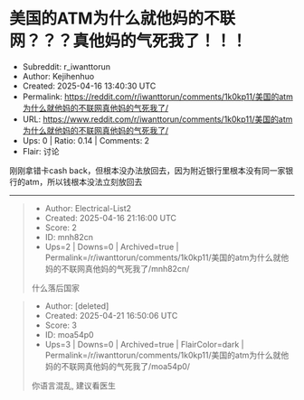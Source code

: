 # 美国的ATM为什么就他妈的不联网？？？真他妈的气死我了！！！

- Subreddit: r_iwanttorun
- Author: Kejihenhuo
- Created: 2025-04-16 13:40:30 UTC
- Permalink: https://reddit.com/r/iwanttorun/comments/1k0kp11/美国的atm为什么就他妈的不联网真他妈的气死我了/
- URL: https://www.reddit.com/r/iwanttorun/comments/1k0kp11/美国的atm为什么就他妈的不联网真他妈的气死我了/
- Ups: 0 | Ratio: 0.14 | Comments: 2
- Flair: 讨论


刚刚拿错卡cash
back，但根本没办法放回去，因为附近银行里根本没有同一家银行的atm，所以钱根本没法立刻放回去


---

> - Author: Electrical-List2
> - Created: 2025-04-16 21:16:00 UTC
> - Score: 2
> - ID: mnh82cn
> - Ups=2 | Downs=0 | Archived=true | Permalink=/r/iwanttorun/comments/1k0kp11/美国的atm为什么就他妈的不联网真他妈的气死我了/mnh82cn/
>
> 什么落后国家

> - Author: [deleted]
> - Created: 2025-04-21 16:50:06 UTC
> - Score: 3
> - ID: moa54p0
> - Ups=3 | Downs=0 | Archived=true | FlairColor=dark | Permalink=/r/iwanttorun/comments/1k0kp11/美国的atm为什么就他妈的不联网真他妈的气死我了/moa54p0/
>
> 你语言混乱, 建议看医生
